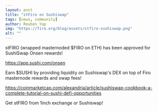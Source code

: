 ```yaml
---
layout: post
title: "stFiro on Sushiswap"
tags: [news, community]
author: Reuben Yap
img: "https://firo.org/blog/assets/stfiro-sushiswap.png"
alt: ""
---
```


stFIRO (wrapped masternoded $FIRO on ETH) has been approved for SushiSwap Onsen rewards!

https://app.sushi.com/onsen

Earn $SUSHI by providing liquidity on Sushiswap's DEX on top of Firo masternode rewards and swap fees!

https://coinmarketcap.com/alexandria/article/sushiswap-cookbook-a-complete-tutorial-on-sushi-defi-opportunities

Get stFIRO from 1inch exchange or Sushiswap!
